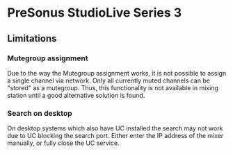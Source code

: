 # PreSonus StudioLive Series 3

## Limitations

### Mutegroup assignment
Due to the way the Mutegroup assignment works, it is not possible to assign a single channel via network.
Only all currently muted channels can be "stored" as a mutegroup. Thus, this functionality is not available
in mixing station until a good alternative solution is found.

### Search on desktop
On desktop systems which also have UC installed the search may not work due to UC blocking the search port.
Either enter the IP address of the mixer manually, or fully close the UC service.